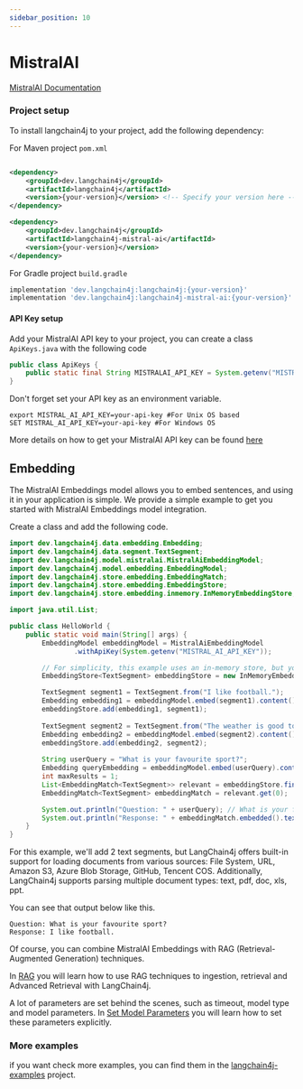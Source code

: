 ```yaml
---
sidebar_position: 10
---
```


# MistralAI
[MistralAI Documentation](https://docs.mistral.ai/)

### Project setup

To install langchain4j to your project, add the following dependency:

For Maven project `pom.xml`

```xml

<dependency>
    <groupId>dev.langchain4j</groupId>
    <artifactId>langchain4j</artifactId>
    <version>{your-version}</version> <!-- Specify your version here -->
</dependency>

<dependency>
    <groupId>dev.langchain4j</groupId>
    <artifactId>langchain4j-mistral-ai</artifactId>
    <version>{your-version}</version>
</dependency>
```

For Gradle project `build.gradle`

```groovy
implementation 'dev.langchain4j:langchain4j:{your-version}'
implementation 'dev.langchain4j:langchain4j-mistral-ai:{your-version}'
```
#### API Key setup
Add your MistralAI API key to your project, you can create a class ```ApiKeys.java``` with the following code

```java
public class ApiKeys {
    public static final String MISTRALAI_API_KEY = System.getenv("MISTRAL_AI_API_KEY");
}
```
Don't forget set your API key as an environment variable.
```shell
export MISTRAL_AI_API_KEY=your-api-key #For Unix OS based
SET MISTRAL_AI_API_KEY=your-api-key #For Windows OS
```
More details on how to get your MistralAI API key can be found [here](https://docs.mistral.ai/#api-access)

## Embedding
The MistralAI Embeddings model allows you to embed sentences, and using it in your application is simple. We provide a simple example to get you started with MistralAI Embeddings model integration.

Create a class and add the following code.

```java
import dev.langchain4j.data.embedding.Embedding;
import dev.langchain4j.data.segment.TextSegment;
import dev.langchain4j.model.mistralai.MistralAiEmbeddingModel;
import dev.langchain4j.model.embedding.EmbeddingModel;
import dev.langchain4j.store.embedding.EmbeddingMatch;
import dev.langchain4j.store.embedding.EmbeddingStore;
import dev.langchain4j.store.embedding.inmemory.InMemoryEmbeddingStore;

import java.util.List;

public class HelloWorld {
    public static void main(String[] args) {
        EmbeddingModel embeddingModel = MistralAiEmbeddingModel
                .withApiKey(System.getenv("MISTRAL_AI_API_KEY"));

        // For simplicity, this example uses an in-memory store, but you can choose any external compatible store for production environments.
        EmbeddingStore<TextSegment> embeddingStore = new InMemoryEmbeddingStore<>();

        TextSegment segment1 = TextSegment.from("I like football.");
        Embedding embedding1 = embeddingModel.embed(segment1).content();
        embeddingStore.add(embedding1, segment1);
        
        TextSegment segment2 = TextSegment.from("The weather is good today.");
        Embedding embedding2 = embeddingModel.embed(segment2).content();
        embeddingStore.add(embedding2, segment2);
        
        String userQuery = "What is your favourite sport?";
        Embedding queryEmbedding = embeddingModel.embed(userQuery).content();
        int maxResults = 1;
        List<EmbeddingMatch<TextSegment>> relevant = embeddingStore.findRelevant(queryEmbedding, maxResults);
        EmbeddingMatch<TextSegment> embeddingMatch = relevant.get(0);

        System.out.println("Question: " + userQuery); // What is your favourite sport?
        System.out.println("Response: " + embeddingMatch.embedded().text()); // I like football.
    }
}
```
For this example, we'll add 2 text segments, but LangChain4j offers built-in support for loading documents from various sources:
File System, URL, Amazon S3, Azure Blob Storage, GitHub, Tencent COS.
Additionally, LangChain4j supports parsing multiple document types:
text, pdf, doc, xls, ppt.

You can see that output below like this.

```plaintext
Question: What is your favourite sport?
Response: I like football.
```

Of course, you can combine MistralAI Embeddings with RAG (Retrieval-Augmented Generation) techniques.

In [RAG](/docs/tutorials/rag) you will learn how to use RAG techniques to ingestion, retrieval and Advanced Retrieval with LangChain4j.

A lot of parameters are set behind the scenes, such as timeout, model type and model parameters.
In [Set Model Parameters](/docs/tutorials/model-parameters) you will learn how to set these parameters explicitly.

### More examples
if you want check more examples, you can find them in the [langchain4j-examples](https://github.com/langchain4j/langchain4j-examples) project.
